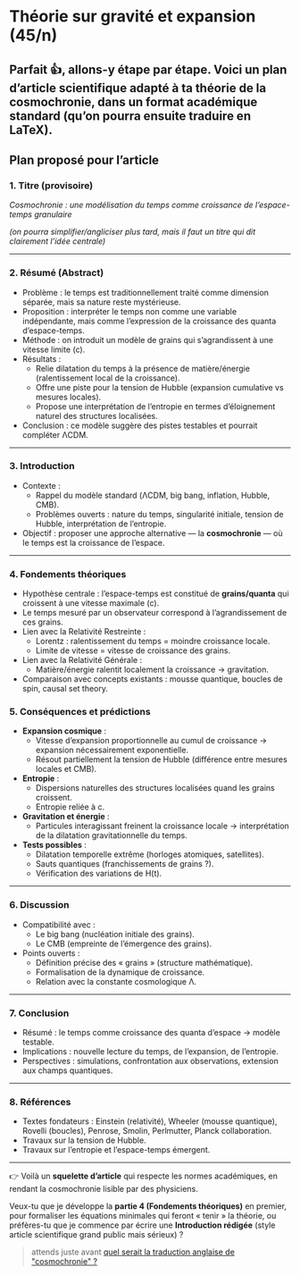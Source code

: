 # Théorie sur gravité et expansion (45/n)

Parfait 👍, allons-y étape par étape.
Voici un **plan d’article scientifique** adapté à ta théorie de la cosmochronie, dans un format académique standard (qu’on pourra ensuite traduire en LaTeX).
---

## Plan proposé pour l’article

### 1. Titre (provisoire)

_Cosmochronie : une modélisation du temps comme croissance de l’espace-temps granulaire_

_(on pourra simplifier/angliciser plus tard, mais il faut un titre qui dit clairement l’idée centrale)_

---

### 2. Résumé (Abstract)

- Problème : le temps est traditionnellement traité comme dimension séparée, mais sa nature reste mystérieuse.
- Proposition : interpréter le temps non comme une variable indépendante, mais comme l’expression de la croissance des quanta d’espace-temps.
- Méthode : on introduit un modèle de grains qui s’agrandissent à une vitesse limite (c).
- Résultats :
    - Relie dilatation du temps à la présence de matière/énergie (ralentissement local de la croissance).
    - Offre une piste pour la tension de Hubble (expansion cumulative vs mesures locales).
    - Propose une interprétation de l’entropie en termes d’éloignement naturel des structures localisées.
- Conclusion : ce modèle suggère des pistes testables et pourrait compléter ΛCDM.

---

### 3. Introduction

- Contexte :
    - Rappel du modèle standard (ΛCDM, big bang, inflation, Hubble, CMB).
    - Problèmes ouverts : nature du temps, singularité initiale, tension de Hubble, interprétation de l’entropie.
- Objectif : proposer une approche alternative — la **cosmochronie** — où le temps est la croissance de l’espace.

---

### 4. Fondements théoriques

- Hypothèse centrale : l’espace-temps est constitué de **grains/quanta** qui croissent à une vitesse maximale (c).
- Le temps mesuré par un observateur correspond à l’agrandissement de ces grains.
- Lien avec la Relativité Restreinte :
    - Lorentz : ralentissement du temps = moindre croissance locale.
    - Limite de vitesse = vitesse de croissance des grains.
- Lien avec la Relativité Générale :
    - Matière/énergie ralentit localement la croissance → gravitation.
- Comparaison avec concepts existants : mousse quantique, boucles de spin, causal set theory.

### 5. Conséquences et prédictions

- **Expansion cosmique** :
    - Vitesse d’expansion proportionnelle au cumul de croissance → expansion nécessairement exponentielle.
    - Résout partiellement la tension de Hubble (différence entre mesures locales et CMB).
- **Entropie** :
    - Dispersions naturelles des structures localisées quand les grains croissent.
    - Entropie reliée à c.
- **Gravitation et énergie** :
    - Particules interagissant freinent la croissance locale → interprétation de la dilatation gravitationnelle du temps.
- **Tests possibles** :
    - Dilatation temporelle extrême (horloges atomiques, satellites).
    - Sauts quantiques (franchissements de grains ?).
    - Vérification des variations de H(t).

---

### 6. Discussion

- Compatibilité avec :
    - Le big bang (nucléation initiale des grains).
    - Le CMB (empreinte de l’émergence des grains).
- Points ouverts :
    - Définition précise des « grains » (structure mathématique).
    - Formalisation de la dynamique de croissance.
    - Relation avec la constante cosmologique Λ.

---

### 7. Conclusion

- Résumé : le temps comme croissance des quanta d’espace → modèle testable.
- Implications : nouvelle lecture du temps, de l’expansion, de l’entropie.
- Perspectives : simulations, confrontation aux observations, extension aux champs quantiques.

---

### 8. Références

- Textes fondateurs : Einstein (relativité), Wheeler (mousse quantique), Rovelli (boucles), Penrose, Smolin, Perlmutter, Planck collaboration.
- Travaux sur la tension de Hubble.
- Travaux sur l’entropie et l’espace-temps émergent.

---
👉 Voilà un **squelette d’article** qui respecte les normes académiques, en rendant la cosmochronie lisible par des physiciens.

Veux-tu que je développe la **partie 4 (Fondements théoriques)** en premier, pour formaliser les équations minimales qui feront « tenir » la théorie, ou préfères-tu que je commence par écrire une **Introduction rédigée** (style article scientifique grand public mais sérieux) ?

> attends juste avant [quel serait la traduction anglaise de "cosmochronie" ?](46.md)
